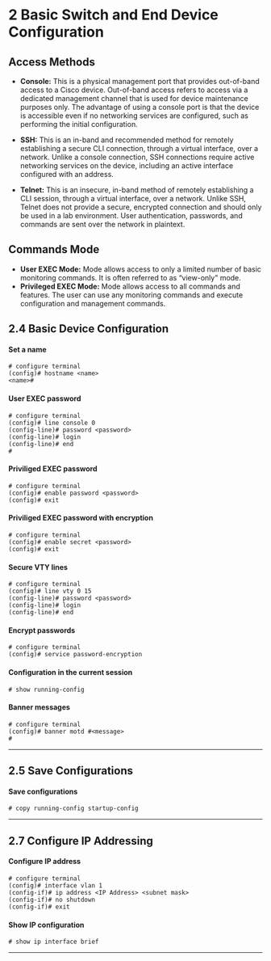 # **2** Basic Switch and End Device Configuration

## Access Methods

- **Console:** This is a physical management port that provides
    out-of-band access to a Cisco device. Out-of-band access refers to
    access via a dedicated management channel that is used for device
    maintenance purposes only. The advantage of using a console port
    is that the device is accessible even if no networking services
    are configured, such as performing the initial configuration.

- **SSH:** This is an in-band and recommended method for remotely
    establishing a secure CLI connection, through a virtual interface,
    over a network. Unlike a console connection, SSH connections
    require active networking services on the device, including an
    active interface configured with an address.

- **Telnet:** This is an insecure, in-band method of remotely
    establishing a CLI session, through a virtual interface, over a
    network. Unlike SSH, Telnet does not provide a secure, encrypted
    connection and should only be used in a lab environment. User
    authentication, passwords, and commands are sent over the network
    in plaintext.


## Commands Mode
- **User EXEC Mode:** Mode allows access to only a limited number of
    basic monitoring commands. It is often referred to as “view-only"
    mode.
- **Privileged EXEC Mode:** Mode allows access to all commands and
    features. The user can use any monitoring commands and execute
    configuration and management commands.

## **2.4** Basic Device Configuration

#### Set a name
```
# configure terminal
(config)# hostname <name>
<name>#
```

#### User EXEC password
```
# configure terminal
(config)# line console 0
(config-line)# password <password>
(config-line)# login
(config-line)# end
#
```

#### Priviliged EXEC password
```
# configure terminal
(config)# enable password <password>
(config)# exit
```

#### Priviliged EXEC password with encryption
```
# configure terminal
(config)# enable secret <password>
(config)# exit
```

#### Secure VTY lines
```
# configure terminal
(config)# line vty 0 15
(config-line)# password <password>
(config-line)# login
(config-line)# end
```

#### Encrypt passwords
```
# configure terminal
(config)# service password-encryption
```

#### Configuration in the current session
```
# show running-config
```

#### Banner messages
```
# configure terminal
(config)# banner motd #<message>
#
```

---

## **2.5** Save Configurations

#### Save configurations
```
# copy running-config startup-config
```
---

## **2.7** Configure IP Addressing

#### Configure IP address
```
# configure terminal
(config)# interface vlan 1
(config-if)# ip address <IP Address> <subnet mask>
(config-if)# no shutdown
(config-if)# exit
```

#### Show IP configuration
```
# show ip interface brief
```
---
